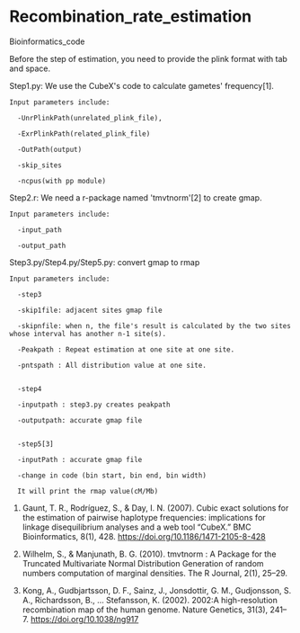 # Recombination_rate_estimation
Bioinformatics_code

Before the step of estimation, you need to provide the plink format with tab and space.


Step1.py: We use the CubeX's code to calculate gametes' frequency[1]. 

    Input parameters include: 
  
      -UnrPlinkPath(unrelated_plink_file),
  
      -ExrPlinkPath(related_plink_file)
  
      -OutPath(output)
    
      -skip_sites
  
      -ncpus(with pp module)

Step2.r: We need a r-package named 'tmvtnorm'[2] to create gmap.

    Input parameters include:
    
      -input_path
      
      -output_path
    
Step3.py/Step4.py/Step5.py: convert gmap to rmap

    Input parameters include:
    
      -step3
      
      -skip1file: adjacent sites gmap file
      
      -skipnfile: when n, the file's result is calculated by the two sites whose interval has another n-1 site(s).
      
      -Peakpath : Repeat estimation at one site at one site.
      
      -pntspath : All distribution value at one site.
      
      
      -step4
      
      -inputpath : step3.py creates peakpath
      
      -outputpath: accurate gmap file


      -step5[3]
      
      -inputPath : accurate gmap file
      
      -change in code (bin start, bin end, bin width)
      
      It will print the rmap value(cM/Mb)








1. Gaunt, T. R., Rodríguez, S., & Day, I. N. (2007). Cubic exact solutions for the estimation of pairwise haplotype frequencies: implications for linkage disequilibrium analyses and a web tool “CubeX.” BMC Bioinformatics, 8(1), 428. https://doi.org/10.1186/1471-2105-8-428

2. Wilhelm, S., & Manjunath, B. G. (2010). tmvtnorm : A Package for the Truncated Multivariate Normal Distribution Generation of random numbers computation of marginal densities. The R Journal, 2(1), 25–29.

3. Kong, A., Gudbjartsson, D. F., Sainz, J., Jonsdottir, G. M., Gudjonsson, S. A., Richardsson, B., … Stefansson, K. (2002). 2002:A high-resolution recombination map of the human genome. Nature Genetics, 31(3), 241–7. https://doi.org/10.1038/ng917
